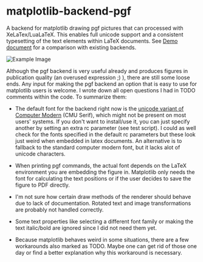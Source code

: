 matplotlib-backend-pgf
======================

A backend for matplotlib drawing pgf pictures that can processed with XeLaTex/LuaLaTeX. This enables full unicode support and a consistent typesetting of the text elements within LaTeX documents. See [Demo document](https://github.com/pwuertz/matplotlib-backend-pgf/raw/master/demo/demo.pdf) for a comparison with existing backends.

![Example Image](https://github.com/pwuertz/matplotlib-backend-pgf/raw/master/demo/figure-pgf.png)

Although the pgf backend is very useful already and produces figures in publication quality (an overused expression ;) ), there are still some loose ends. Any input for making the pgf backend an option that is easy to use for matplotlib users is welcome. I wrote down all open questions I had in TODO comments within the code. To summarize them:

* The default font for the backend right now is the [unicode variant of Computer Modern](http://sourceforge.net/projects/cm-unicode/) (CMU Serif), which might not be present on most users' systems. If you don't want to install/use it, you can just specify another by setting an extra rc parameter (see test script). I could as well check for the fonts specified in the default rc parameters but these look just weird when embedded in latex documents. An alternative is to fallback to the standard computer modern font, but it lacks alot of unicode characters.

* When printing pgf commands, the actual font depends on the LaTeX environment you are embedding the figure in. Matplotlib only needs the font for calculating the text positions or if the user decides to save the figure to PDF directly.

* I'm not sure how certain draw methods of the renderer should behave due to lack of documentation. Rotated text and image transformations are probably not handled correctly.

* Some text properties like selecting a different font family or making the text italic/bold are ignored since I did not need them yet.

* Because matplotlib behaves weird in some situations, there are a few workarounds also marked as TODO. Maybe one can get rid of those one day or find a better explanation why this workaround is necessary.
